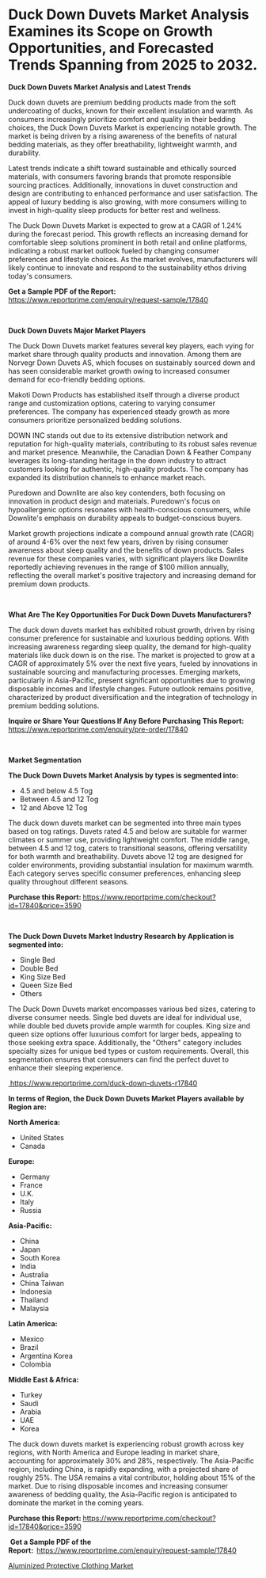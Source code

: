 <p><h1>Duck Down Duvets Market Analysis Examines its Scope on Growth Opportunities, and Forecasted Trends Spanning from 2025 to 2032.</h1></p><p><strong>Duck Down Duvets Market Analysis and Latest Trends</strong></p>
<p><p>Duck down duvets are premium bedding products made from the soft undercoating of ducks, known for their excellent insulation and warmth. As consumers increasingly prioritize comfort and quality in their bedding choices, the Duck Down Duvets Market is experiencing notable growth. The market is being driven by a rising awareness of the benefits of natural bedding materials, as they offer breathability, lightweight warmth, and durability.</p><p>Latest trends indicate a shift toward sustainable and ethically sourced materials, with consumers favoring brands that promote responsible sourcing practices. Additionally, innovations in duvet construction and design are contributing to enhanced performance and user satisfaction. The appeal of luxury bedding is also growing, with more consumers willing to invest in high-quality sleep products for better rest and wellness.</p><p>The Duck Down Duvets Market is expected to grow at a CAGR of 1.24% during the forecast period. This growth reflects an increasing demand for comfortable sleep solutions prominent in both retail and online platforms, indicating a robust market outlook fueled by changing consumer preferences and lifestyle choices. As the market evolves, manufacturers will likely continue to innovate and respond to the sustainability ethos driving today's consumers.</p></p>
<p><strong>Get a Sample PDF of the Report:&nbsp;</strong> <a href="https://www.reportprime.com/enquiry/request-sample/17840?utm_campaign=3307&utm_medium=2&utm_source=Github&utm_content=ia&utm_term=18032025&utm_id=duck-down-duvets">https://www.reportprime.com/enquiry/request-sample/17840</a></p>
<p>&nbsp;</p>
<p><strong>Duck Down Duvets Major Market Players</strong></p>
<p><p>The Duck Down Duvets market features several key players, each vying for market share through quality products and innovation. Among them are Norvegr Down Duvets AS, which focuses on sustainably sourced down and has seen considerable market growth owing to increased consumer demand for eco-friendly bedding options. </p><p>Makoti Down Products has established itself through a diverse product range and customization options, catering to varying consumer preferences. The company has experienced steady growth as more consumers prioritize personalized bedding solutions. </p><p>DOWN INC stands out due to its extensive distribution network and reputation for high-quality materials, contributing to its robust sales revenue and market presence. Meanwhile, the Canadian Down & Feather Company leverages its long-standing heritage in the down industry to attract customers looking for authentic, high-quality products. The company has expanded its distribution channels to enhance market reach. </p><p>Puredown and Downlite are also key contenders, both focusing on innovation in product design and materials. Puredown's focus on hypoallergenic options resonates with health-conscious consumers, while Downlite's emphasis on durability appeals to budget-conscious buyers. </p><p>Market growth projections indicate a compound annual growth rate (CAGR) of around 4-6% over the next few years, driven by rising consumer awareness about sleep quality and the benefits of down products. Sales revenue for these companies varies, with significant players like Downlite reportedly achieving revenues in the range of $100 million annually, reflecting the overall market's positive trajectory and increasing demand for premium down products.</p></p>
<p>&nbsp;</p>
<p><strong>What Are The Key Opportunities For Duck Down Duvets Manufacturers?</strong></p>
<p><p>The duck down duvets market has exhibited robust growth, driven by rising consumer preference for sustainable and luxurious bedding options. With increasing awareness regarding sleep quality, the demand for high-quality materials like duck down is on the rise. The market is projected to grow at a CAGR of approximately 5% over the next five years, fueled by innovations in sustainable sourcing and manufacturing processes. Emerging markets, particularly in Asia-Pacific, present significant opportunities due to growing disposable incomes and lifestyle changes. Future outlook remains positive, characterized by product diversification and the integration of technology in premium bedding solutions.</p></p>
<p><strong>Inquire or Share Your Questions If Any Before Purchasing This Report:</strong> <a href="https://www.reportprime.com/enquiry/pre-order/17840?utm_campaign=3307&utm_medium=2&utm_source=Github&utm_content=ia&utm_term=18032025&utm_id=duck-down-duvets">https://www.reportprime.com/enquiry/pre-order/17840</a></p>
<p>&nbsp;</p>
<p><strong>Market Segmentation</strong></p>
<p><strong>The Duck Down Duvets Market Analysis by types is segmented into:</strong></p>
<p><ul><li>4.5 and below 4.5 Tog</li><li>Between 4.5 and 12 Tog</li><li>12 and Above 12 Tog</li></ul></p>
<p><p>The duck down duvets market can be segmented into three main types based on tog ratings. Duvets rated 4.5 and below are suitable for warmer climates or summer use, providing lightweight comfort. The middle range, between 4.5 and 12 tog, caters to transitional seasons, offering versatility for both warmth and breathability. Duvets above 12 tog are designed for colder environments, providing substantial insulation for maximum warmth. Each category serves specific consumer preferences, enhancing sleep quality throughout different seasons.</p></p>
<p><strong>Purchase this Report:&nbsp;</strong><a href="https://www.reportprime.com/checkout?id=17840&price=3590&utm_campaign=3307&utm_medium=2&utm_source=Github&utm_content=ia&utm_term=18032025&utm_id=duck-down-duvets">https://www.reportprime.com/checkout?id=17840&price=3590</a></p>
<p>&nbsp;</p>
<p><strong>The Duck Down Duvets Market Industry Research by Application is segmented into:</strong></p>
<p><ul><li>Single Bed</li><li>Double Bed</li><li>King Size Bed</li><li>Queen Size Bed</li><li>Others</li></ul></p>
<p><p>The Duck Down Duvets market encompasses various bed sizes, catering to diverse consumer needs. Single bed duvets are ideal for individual use, while double bed duvets provide ample warmth for couples. King size and queen size options offer luxurious comfort for larger beds, appealing to those seeking extra space. Additionally, the "Others" category includes specialty sizes for unique bed types or custom requirements. Overall, this segmentation ensures that consumers can find the perfect duvet to enhance their sleeping experience.</p></p>
<p><a href="https://www.reportprime.com/duck-down-duvets-r17840?utm_campaign=3307&utm_medium=2&utm_source=Github&utm_content=ia&utm_term=18032025&utm_id=duck-down-duvets">&nbsp;https://www.reportprime.com/duck-down-duvets-r17840</a></p>
<p><strong>In terms of Region, the Duck Down Duvets Market Players available by Region are:</strong></p>
<p>
    <p> <strong> North America: </strong>
        <ul>
            <li>United States</li>
            <li>Canada</li>
        </ul>
        </p> 
    <p> <strong> Europe: </strong>
        <ul>
            <li>Germany</li>
            <li>France</li>
            <li>U.K.</li>
            <li>Italy</li>
            <li>Russia</li>
        </ul>
        </p> 
    <p> <strong> Asia-Pacific: </strong>
        <ul>
            <li>China</li>
            <li>Japan</li>
            <li>South Korea</li>
            <li>India</li>
            <li>Australia</li>
            <li>China Taiwan</li>
            <li>Indonesia</li>
            <li>Thailand</li>
            <li>Malaysia</li>
        </ul>
        </p> 
    <p> <strong> Latin America: </strong>
        <ul>
            <li>Mexico</li>
            <li>Brazil</li>
            <li>Argentina Korea</li>
            <li>Colombia</li>
        </ul>
        </p> 
    <p> <strong> Middle East & Africa: </strong>
        <ul>
            <li>Turkey</li>
            <li>Saudi</li>
            <li>Arabia</li>
            <li>UAE</li>
            <li>Korea</li>
        </ul>
    </p>
    </p>
<p><p>The duck down duvets market is experiencing robust growth across key regions, with North America and Europe leading in market share, accounting for approximately 30% and 28%, respectively. The Asia-Pacific region, including China, is rapidly expanding, with a projected share of roughly 25%. The USA remains a vital contributor, holding about 15% of the market. Due to rising disposable incomes and increasing consumer awareness of bedding quality, the Asia-Pacific region is anticipated to dominate the market in the coming years.</p></p>
<p><strong>Purchase this Report: </strong><a href="https://www.reportprime.com/checkout?id=17840&price=3590&utm_campaign=3307&utm_medium=2&utm_source=Github&utm_content=ia&utm_term=18032025&utm_id=duck-down-duvets">https://www.reportprime.com/checkout?id=17840&price=3590</a></p>
<p>&nbsp;<strong>Get a Sample PDF of the Report:&nbsp;&nbsp;</strong><a href="https://www.reportprime.com/enquiry/request-sample/17840?utm_campaign=3307&utm_medium=2&utm_source=Github&utm_content=ia&utm_term=18032025&utm_id=duck-down-duvets">https://www.reportprime.com/enquiry/request-sample/17840</a></p>
<p><strong></strong></p>
<p><p><a href="https://github.com/biyajausenik/Market-Research-Report-List-1/blob/main/aluminized-protective-clothing-market.md?utm_campaign=3307&utm_medium=2&utm_source=Github&utm_content=ia&utm_term=18032025&utm_id=duck-down-duvets">Aluminized Protective Clothing Market</a></p></p>